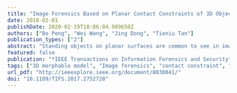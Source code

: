 ```yaml
---
title: "Image Forensics Based on Planar Contact Constraints of 3D Objects"
date: 2018-02-01
publishDate: 2020-02-19T10:06:04.989650Z
authors: ["Bo Peng", "Wei Wang", "Jing Dong", "Tieniu Tan"]
publication_types: ["2"]
abstract: "Standing objects on planar surfaces are common to see in images, e.g., people on the ground. For most objects to stay stable on the plane, planar contact is a necessary requirement. However, 2D image splicing usually disregards this physical constraint of 3D world, leading to a potential artifact of object not attached to the plane. This paper is the first attempt to use the contact constraint of standing objects as a new clue for image forensics. Accordingly, we propose a novel approach to first reconstruct the 3D poses of standing objects and their supporting plane and then measure the contact conditions for splicing detection. To tackle the problem of unknown object shape for pose estimation, we effectively employ the prior knowledge of 3D morphable model to simultaneously estimate both shape and pose parameters by fitting to image observations. The 3D normal orientation of the supporting plane is estimated given its vanishing line. Dealing with uncertainty factors in estimations, we approximate a distribution of estimates using sampling strategies and then make the final decision. Particularly, we focused our method on the important scenario of human figure splicing detection, and comprehensive experiments on multiple data sets and typical images proved the encouraging effectiveness of the new forensic clue and the proposed approach."
featured: false
publication: "*IEEE Transactions on Information Forensics and Security*"
tags: ["3D morphable model", "Image forensics", "contact constraint", "splicing detection"]
url_pdf: "http://ieeexplore.ieee.org/document/8038041/"
doi: "10.1109/TIFS.2017.2752728"
---
```


